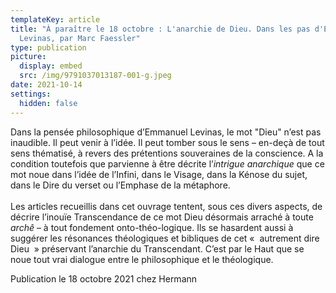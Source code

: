 ```yaml
---
templateKey: article
title: "À paraître le 18 octobre : L'anarchie de Dieu. Dans les pas d'Emmanuel
  Levinas, par Marc Faessler"
type: publication
picture:
  display: embed
  src: /img/9791037013187-001-g.jpeg
date: 2021-10-14
settings:
  hidden: false
---
```

Dans la pensée philosophique d’Emmanuel Levinas, le mot "Dieu" n’est pas inaudible. Il peut venir à l’idée. Il peut tomber sous le sens – en-deçà de tout sens thématisé, à revers des prétentions souveraines de la conscience. A la condition toutefois que parvienne à être décrite l’*intrigue anarchique* que ce mot noue dans l’idée de l’Infini, dans le Visage, dans la Kénose du sujet, dans le Dire du verset ou l’Emphase de la métaphore.\
\
Les articles recueillis dans cet ouvrage tentent, sous ces divers aspects, de décrire l’inouïe Transcendance de ce mot Dieu désormais arraché à toute *archê* – à tout fondement onto-théo-logique. Ils se hasardent aussi à suggérer les résonances théologiques et bibliques de cet «  autrement dire Dieu  » préservant l’anarchie du Transcendant. C’est par le Haut que se noue tout vrai dialogue entre le philosophique et le théologique.

Publication le 18 octobre 2021 chez Hermann